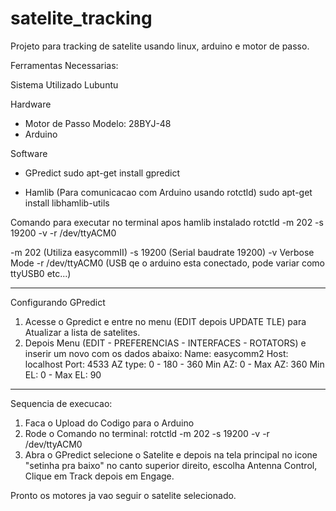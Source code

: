 # satelite_tracking
Projeto para tracking de satelite usando linux, arduino e motor de passo.

Ferramentas Necessarias:

Sistema Utilizado Lubuntu

Hardware
- Motor de Passo Modelo: 28BYJ-48
- Arduino

Software
- GPredict
sudo apt-get install gpredict

- Hamlib (Para comunicacao com Arduino usando rotctld)
sudo apt-get install libhamlib-utils

Comando para executar no terminal apos hamlib instalado
rotctld -m 202 -s 19200 -v -r /dev/ttyACM0

-m 202 (Utiliza easycommII)
-s 19200 (Serial baudrate 19200)
-v Verbose Mode
-r /dev/ttyACM0 (USB qe o arduino esta conectado, pode variar como ttyUSB0 etc...)

----------------------------------------------------------------------------------

Configurando GPredict

1) Acesse o Gpredict e entre no menu (EDIT depois UPDATE TLE) para Atualizar a lista de satelites.
2) Depois Menu (EDIT - PREFERENCIAS - INTERFACES - ROTATORS) e inserir um novo com os dados abaixo:
Name: easycomm2
Host: localhost
Port: 4533
AZ type: 0 - 180 - 360
Min AZ: 0 - Max AZ: 360
Min EL: 0 - Max EL: 90

----------------------------------------------------------------------------------

Sequencia de execucao:

1) Faca o Upload do Codigo para o Arduino
2) Rode o Comando no terminal: rotctld -m 202 -s 19200 -v -r /dev/ttyACM0
3) Abra o GPredict selecione o Satelite e depois na tela principal no icone "setinha pra baixo" no canto superior direito, escolha Antenna Control, Clique em Track depois em Engage.

Pronto os motores ja vao seguir o satelite selecionado.


